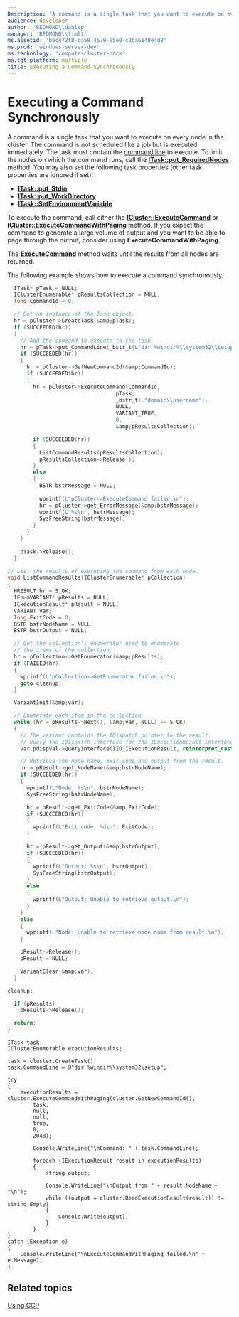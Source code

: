 ```yaml
---
Description: 'A command is a single task that you want to execute on every node in the cluster.'
audience: developer
author: 'REDMOND\\danlep'
manager: 'REDMOND\\timlt'
ms.assetid: 'b6c472f8-ca59-4579-95e0-c2ba6140e4d8'
ms.prod: 'windows-server-dev'
ms.technology: 'compute-cluster-pack'
ms.tgt_platform: multiple
title: Executing a Command Synchronously
---
```


# Executing a Command Synchronously

A command is a single task that you want to execute on every node in the cluster. The command is not scheduled like a job but is executed immediately. The task must contain the [command line](itask-put-commandline.md) to execute. To limit the nodes on which the command runs, call the [**ITask::put\_RequiredNodes**](itask-put-requirednodes.md) method. You may also set the following task properties (other task properties are ignored if set):

-   [**ITask::put\_Stdin**](itask-put-stdin.md)
-   [**ITask::put\_WorkDirectory**](itask-put-workdirectory.md)
-   [**ITask::SetEnvironmentVariable**](itask-setenvironmentvariable.md)

To execute the command, call either the [**ICluster::ExecuteCommand**](icluster-executecommand.md) or [**ICluster::ExecuteCommandWithPaging**](icluster-executecommandwithpaging.md) method. If you expect the command to generate a large volume of output and you want to be able to page through the output, consider using **ExecuteCommandWithPaging**.

The [**ExecuteCommand**](icluster-executecommand.md) method waits until the results from all nodes are returned.

The following example shows how to execute a command synchronously.


```C++
  ITask* pTask = NULL;
  IClusterEnumerable* pResultsCollection = NULL;
  long CommandId = 0;

  // Get an instance of the Task object.
  hr = pCluster->CreateTask(&amp;pTask);
  if (SUCCEEDED(hr))
  {
    // Add the command to execute to the task.
    hr = pTask->put_CommandLine(_bstr_t(L"dir %windir%\\system32\\setup"));
    if (SUCCEEDED(hr))
    {
      hr = pCluster->GetNewCommandId(&amp;CommandId);
      if (SUCCEEDED(hr))
      {
        hr = pCluster->ExecuteCommand(CommandId, 
                                  pTask, 
                                  _bstr_t(L"domain\\username"), 
                                  NULL, 
                                  VARIANT_TRUE, 
                                  0, 
                                  &amp;pResultsCollection);

        if (SUCCEEDED(hr))
        {
          ListCommandResults(pResultsCollection);
          pResultsCollection->Release();
        }
        else
        {
          BSTR bstrMessage = NULL;
 
          wprintf(L"pCluster->ExecuteCommand failed.\n");
          hr = pCluster->get_ErrorMessage(&amp;bstrMessage);
          wprintf(L"%s\n", bstrMessage);
          SysFreeString(bstrMessage);
        }
      }
    }
  
    pTask->Release();
  }

// List the results of executing the command from each node.
void ListCommandResults(IClusterEnumerable* pCollection)
{
  HRESULT hr = S_OK;
  IEnumVARIANT* pResults = NULL;   
  IExecutionResult* pResult = NULL; 
  VARIANT var;
  long ExitCode = 0;
  BSTR bstrNodeName = NULL;
  BSTR bstrOutput = NULL;

  // Get the collection's enumerator used to enumerate
  // the items of the collection.
  hr = pCollection->GetEnumerator(&amp;pResults);
  if (FAILED(hr))
  {
    wprintf(L"pCollection->GetEnumerator failed.\n");
    goto cleanup;
  }

  VariantInit(&amp;var);

  // Enumerate each item in the collection
  while (hr = pResults->Next(1, &amp;var, NULL) == S_OK)
  {
    // The variant contains the IDispatch pointer to the result.
    // Query the IDispatch interface for the IExecutionResult interface.
    var.pdispVal->QueryInterface(IID_IExecutionResult, reinterpret_cast<void **> (&amp;pResult));

    // Retrieve the node name, exit code and output from the result.
    hr = pResult->get_NodeName(&amp;bstrNodeName);
    if (SUCCEEDED(hr))
    {
      wprintf(L"Node: %s\n", bstrNodeName);
      SysFreeString(bstrNodeName);

      hr = pResult->get_ExitCode(&amp;ExitCode);
      if (SUCCEEDED(hr))
      {
        wprintf(L"Exit code: %d\n", ExitCode);
      }

      hr = pResult->get_Output(&amp;bstrOutput);
      if (SUCCEEDED(hr))
      {
        wprintf(L"Output: %s\n", bstrOutput);
        SysFreeString(bstrOutput);
      }
      else
      {
        wprintf(L"Output: Unable to retrieve output.\n");
      }
    }
    else
    {
      wprintf(L"Node: Unable to retrieve node name from result.\n");
    }

    pResult->Release();
    pResult = NULL;

    VariantClear(&amp;var);
  }

cleanup:

  if (pResults)
    pResults->Release();

  return;
}
```




```CSharp
ITask task;
IClusterEnumerable executionResults;

task = cluster.CreateTask();
task.CommandLine = @"dir %windir%\system32\setup";

try
{
    executionResults = cluster.ExecuteCommandWithPaging(cluster.GetNewCommandId(),
        task,
        null,
        null,
        true,
        0,
        2048);

        Console.WriteLine("\nCommand: " + task.CommandLine);

        foreach (IExecutionResult result in executionResults)
        {
            string output;

            Console.WriteLine("\nOutput from " + result.NodeName + "\n");
            while ((output = cluster.ReadExecutionResult(result)) != string.Empty)
            {
                Console.Write(output);
            }
        }
}
catch (Exception e)
{
    Console.WriteLine("\nExecuteCommandWithPaging failed.\n" + e.Message);
}
```



## Related topics

<dl> <dt>

[Using CCP](using-ccp.md)
</dt> </dl>

 

 




